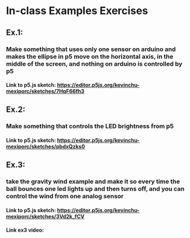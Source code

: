 #  In-class Examples Exercises
## Ex.1:
### Make something that uses only one sensor on arduino and makes the ellipse in p5 move on the horizontal axis, in the middle of the screen, and nothing on arduino is controlled by p5
#### Link to p5.js sketch: https://editor.p5js.org/kevinchu-mexiporc/sketches/7HqF66fh3
## Ex.2:
### Make something that controls the LED brightness from p5
#### Link to p5.js sketch: https://editor.p5js.org/kevinchu-mexiporc/sketches/pbdxQzks0
## Ex.3:
### take the gravity wind example and make it so every time the ball bounces one led lights up and then turns off, and you can control the wind from one analog sensor
#### Link to p5.js sketch: https://editor.p5js.org/kevinchu-mexiporc/sketches/3Vd2k_fCV
#### Link ex3 video:
